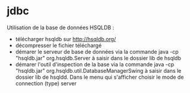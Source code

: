 # jdbc

Utilisation de la base de données HSQLDB :

- télécharger hsqldb sur http://hsqldb.org/
- décompresser le fichier téléchargé
- démarer le serveur de base de données via la commande 
    java -cp "hsqldb.jar" org.hsqldb.Server
  à saisir dans le dossier lib de hsqldb
- démarer l'outil d'inspection de la base via la commande
    java -cp "hsqldb.jar" org.hsqldb.util.DatabaseManagerSwing
  à saisir dans le dossier lib de hsqldd.
  Dans le menu qui s'afficher choisir le mode de connection (type) server
